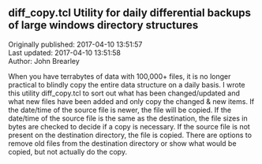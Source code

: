 ## diff_copy.tcl Utility for daily differential backups of large windows directory structures  
Originally published: 2017-04-10 13:51:57  
Last updated: 2017-04-10 13:51:58  
Author: John Brearley  
  
When you have terrabytes of data with 100,000+ files, it is no longer practical to blindly copy the entire data structure on a daily basis. I wrote this utility diff_copy.tcl to sort out what has been changed/updated and what new files have been added and only copy the changed & new items. If the date/time of the source file is newer, the file will be copied. If the date/time of the source file is the same as the destination, the file sizes in bytes are checked to decide if a copy is necessary. If the source file is not present on the destination directory, the file is copied. There are options to remove old files from the destination directory or show what would be copied, but not actually do the copy.